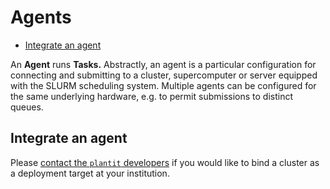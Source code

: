 # <i class="fas fa-server fa-1x fa-fw"></i> **Agents**

<!-- START doctoc generated TOC please keep comment here to allow auto update -->
<!-- DON'T EDIT THIS SECTION, INSTEAD RE-RUN doctoc TO UPDATE -->


- [Integrate an agent](#integrate-an-agent)

<!-- END doctoc generated TOC please keep comment here to allow auto update -->

An <i class="fas fa-server fa-1x fa-fw"></i> **Agent** runs <i class="fas fa-tasks fa-1x fa-fw"></i> **Tasks.** Abstractly, an agent is a particular configuration for connecting and submitting to a cluster, supercomputer or server equipped with the SLURM scheduling system. Multiple agents can be configured for the same underlying hardware, e.g. to permit submissions to distinct queues.

## Integrate an agent

Please [contact the `plantit` developers](mailto:wbonelli@uga.edu) if you would like to bind a cluster as a deployment target at your institution.

